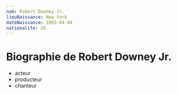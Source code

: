 ```yaml
---
nom: Robert Downey Jr.
lieuNaissance: New York
dateNaissance: 1965-04-04
nationalite: US
---
```


# Biographie de Robert Downey Jr.

- acteur
- producteur
- chanteur